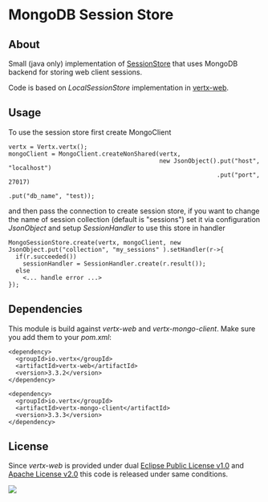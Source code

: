 # MongoDB Session Store

## About

Small (java only) implementation of [SessionStore](http://vertx.io/docs/apidocs/io/vertx/ext/web/sstore/SessionStore.html)
that uses MongoDB backend for storing web client sessions. 

Code is based on *LocalSessionStore* implementation in [vertx-web](https://github.com/vert-x3/vertx-web).

## Usage

To use the session store first create MongoClient

    vertx = Vertx.vertx();
    mongoClient = MongoClient.createNonShared(vertx,
                                              new JsonObject().put("host", "localhost")
                                                              .put("port", 27017)
                                                              .put("db_name", "test));

and then pass the connection to create session store, if you want to change the name of session collection (default is 
"sessions") set it via configuration _JsonObject_ and setup _SessionHandler_ to use this store in handler 
    
    MongoSessionStore.create(vertx, mongoClient, new JsonObject.put("collection", "my_sessions" ).setHandler(r->{
      if(r.succeeded())
        sessionHandler = SessionHandler.create(r.result());
      else
        <... handle error ...>
    });


## Dependencies

This module is build against *vertx-web* and *vertx-mongo-client*. Make sure you add them to your *pom.xml*:

    <dependency>
      <groupId>io.vertx</groupId>
      <artifactId>vertx-web</artifactId>
      <version>3.3.2</version>
    </dependency>
    
    <dependency>
      <groupId>io.vertx</groupId>
      <artifactId>vertx-mongo-client</artifactId>
      <version>3.3.3</version>
    </dependency>

## License

Since *vertx-web* is provided under dual [Eclipse Public License v1.0](http://www.eclipse.org/legal/epl-v10.html) 
and [Apache License v2.0](http://www.opensource.org/licenses/apache2.0.php) this code is released under same conditions.  

[![](https://jitpack.io/v/mrnejc/mongo-session-store.svg)](https://jitpack.io/#mrnejc/mongo-session-store)
